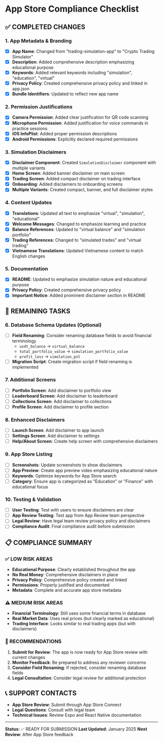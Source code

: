 # App Store Compliance Checklist

## ✅ COMPLETED CHANGES

### 1. App Metadata & Branding

- [x] **App Name**: Changed from "trading-simulation-app" to "Crypto Trading Simulator"
- [x] **Description**: Added comprehensive description emphasizing educational purpose
- [x] **Keywords**: Added relevant keywords including "simulation", "education", "virtual"
- [x] **Privacy Policy**: Created comprehensive privacy policy and linked in app.json
- [x] **Bundle Identifiers**: Updated to reflect new app name

### 2. Permission Justifications

- [x] **Camera Permission**: Added clear justification for QR code scanning
- [x] **Microphone Permission**: Added justification for voice commands in practice sessions
- [x] **iOS InfoPlist**: Added proper permission descriptions
- [x] **Android Permissions**: Explicitly declared required permissions

### 3. Simulation Disclaimers

- [x] **Disclaimer Component**: Created `SimulationDisclaimer` component with multiple variants
- [x] **Home Screen**: Added banner disclaimer on main screen
- [x] **Trading Screen**: Added compact disclaimer on trading interface
- [x] **Onboarding**: Added disclaimers to onboarding screens
- [x] **Multiple Variants**: Created compact, banner, and full disclaimer styles

### 4. Content Updates

- [x] **Translations**: Updated all text to emphasize "virtual", "simulation", "educational"
- [x] **Welcome Messages**: Changed to emphasize learning and practice
- [x] **Balance References**: Updated to "virtual balance" and "simulation portfolio"
- [x] **Trading References**: Changed to "simulated trades" and "virtual trading"
- [x] **Vietnamese Translations**: Updated Vietnamese content to match English changes

### 5. Documentation

- [x] **README**: Updated to emphasize simulation nature and educational purpose
- [x] **Privacy Policy**: Created comprehensive privacy policy
- [x] **Important Notice**: Added prominent disclaimer section in README

## 🔄 REMAINING TASKS

### 6. Database Schema Updates (Optional)

- [ ] **Field Renaming**: Consider renaming database fields to avoid financial terminology
  - `usdt_balance` → `virtual_balance`
  - `total_portfolio_value` → `simulation_portfolio_value`
  - `profit_loss` → `simulation_pnl`
- [ ] **Migration Script**: Create migration script if field renaming is implemented

### 7. Additional Screens

- [ ] **Portfolio Screen**: Add disclaimer to portfolio view
- [ ] **Leaderboard Screen**: Add disclaimer to leaderboard
- [ ] **Collections Screen**: Add disclaimer to collections
- [ ] **Profile Screen**: Add disclaimer to profile section

### 8. Enhanced Disclaimers

- [ ] **Launch Screen**: Add disclaimer to app launch
- [ ] **Settings Screen**: Add disclaimer to settings
- [ ] **Help/About Screen**: Create help screen with comprehensive disclaimers

### 9. App Store Listing

- [ ] **Screenshots**: Update screenshots to show disclaimers
- [ ] **App Preview**: Create app preview video emphasizing educational nature
- [ ] **Keywords**: Optimize keywords for App Store search
- [ ] **Category**: Ensure app is categorized as "Education" or "Finance" with educational focus

### 10. Testing & Validation

- [ ] **User Testing**: Test with users to ensure disclaimers are clear
- [ ] **App Review Testing**: Test app from App Review team perspective
- [ ] **Legal Review**: Have legal team review privacy policy and disclaimers
- [ ] **Compliance Audit**: Final compliance audit before submission

## 📋 COMPLIANCE SUMMARY

### ✅ LOW RISK AREAS

- **Educational Purpose**: Clearly established throughout the app
- **No Real Money**: Comprehensive disclaimers in place
- **Privacy Policy**: Comprehensive policy created and linked
- **Permissions**: Properly justified and documented
- **Metadata**: Complete and accurate app store metadata

### ⚠️ MEDIUM RISK AREAS

- **Financial Terminology**: Still uses some financial terms in database
- **Real Market Data**: Uses real prices (but clearly marked as educational)
- **Trading Interface**: Looks similar to real trading apps (but with disclaimers)

### 🎯 RECOMMENDATIONS

1. **Submit for Review**: The app is now ready for App Store review with current changes
2. **Monitor Feedback**: Be prepared to address any reviewer concerns
3. **Consider Field Renaming**: If rejected, consider renaming database fields
4. **Legal Consultation**: Consider legal review for additional protection

## 📞 SUPPORT CONTACTS

- **App Store Review**: Submit through App Store Connect
- **Legal Questions**: Consult with legal team
- **Technical Issues**: Review Expo and React Native documentation

---

**Status**: ✅ READY FOR SUBMISSION
**Last Updated**: January 2025
**Next Review**: After App Store feedback
